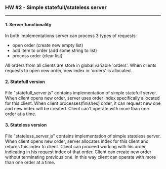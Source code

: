 ### HW #2 - Simple statefull/stateless server
---

#### 1. Server functionality

In both implementations server can process 3 types of requests:

* open order (create new empty list)
* add item to order (add some string to list)
* process order (clear list)
	
All orders from all clients are store in global variable 'orders'. When clients requests to open new order, new index in 'orders' is allocated.
	
#### 2. Statefull version

File "statefull_server.js" contains implementation of simple statefull server. When client opens new order, server uses order index specifically allocated for this client. When client processes(finishes) order, it can request new one and new index will be created. Client can't operate with more than one order at a time.
	
#### 3. Stateless version

File "stateless_server.js" contains implementation of simple stateless server. When client opens new order, server allocates index for this client and returns this index to client. Client can proceed working with his order indicating in his request index of that order. Client can create new order without terminating previous one. In this way client can operate with more than one order at a time.